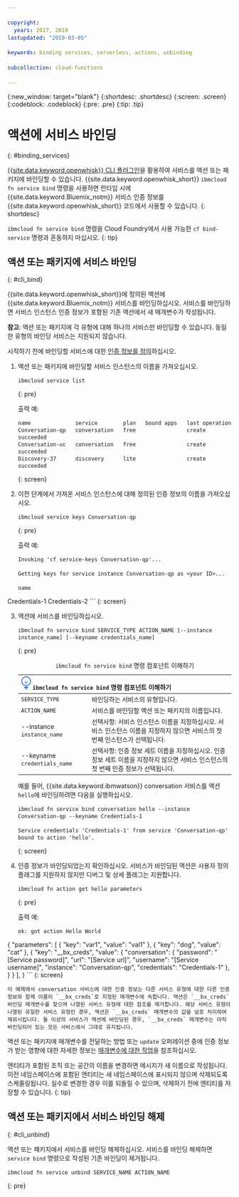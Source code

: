 ```yaml
---

copyright:
  years: 2017, 2019
lastupdated: "2019-03-05"

keywords: binding services, serverless, actions, unbinding

subcollection: cloud-functions

---
```


{:new_window: target="blank"}
{:shortdesc: .shortdesc}
{:screen: .screen}
{:codeblock: .codeblock}
{:pre: .pre}
{:tip: .tip}


# 액션에 서비스 바인딩
{: #binding_services}

[{{site.data.keyword.openwhisk}} CLI 플러그인](/docs/openwhisk?topic=cloud-functions-cloudfunctions_cli)을 활용하여 서비스를 액션 또는 패키지에 바인딩할 수 있습니다. {{site.data.keyword.openwhisk_short}} `ibmcloud fn service bind` 명령을 사용하면 런타임 시에 {{site.data.keyword.Bluemix_notm}} 서비스 인증 정보를 {{site.data.keyword.openwhisk_short}} 코드에서 사용할 수 있습니다.
{: shortdesc}


`ibmcloud fn service bind` 명령을 Cloud Foundry에서 사용 가능한 `cf bind-service` 명령과 혼동하지 마십시오.
{: tip}


## 액션 또는 패키지에 서비스 바인딩
{: #cli_bind}

{{site.data.keyword.openwhisk_short}}에 정의된 액션에 {{site.data.keyword.Bluemix_notm}} 서비스를 바인딩하십시오. 서비스를 바인딩하면 서비스 인스턴스 인증 정보가 포함된 기존 액션에서 새 매개변수가 작성됩니다.

**참고**: 액션 또는 패키지에 각 유형에 대해 하나의 서비스만 바인딩할 수 있습니다. 동일한 유형의 바인딩 서비스는 지원되지 않습니다.

시작하기 전에 바인딩할 서비스에 대한 [인증 정보를 정의](/docs/resources?topic=resources-externalapp#externalapp)하십시오.

1. 액션 또는 패키지에 바인딩할 서비스 인스턴스의 이름을 가져오십시오.
    ```
    ibmcloud service list
    ```
    {: pre}

    출력 예:
    ```
    name              service        plan   bound apps   last operation
    Conversation-qp   conversation   free                create succeeded
    Conversation-uc   conversation   free                create succeeded
    Discovery-37      discovery      lite                create succeeded
    ```
    {: screen}

2. 이전 단계에서 가져온 서비스 인스턴스에 대해 정의된 인증 정보의 이름을 가져오십시오.
    ```
    ibmcloud service keys Conversation-qp
    ```
    {: pre}

    출력 예:
    ```
    Invoking 'cf service-keys Conversation-qp'...

    Getting keys for service instance Conversation-qp as <your ID>...

    name
Credentials-1
Credentials-2
    ```
    {: screen}

3. 액션에 서비스를 바인딩하십시오.
    ```
    ibmcloud fn service bind SERVICE_TYPE ACTION_NAME [--instance instance_name] [--keyname credentials_name]
    ```
    {: pre}

    <table>
    <caption><code>ibmcloud fn service bind</code> 명령 컴포넌트 이해하기</caption>
    <thead>
    <th colspan=2><img src="images/idea.png" alt="아이디어 아이콘"/> <code>ibmcloud fn service bind</code> 명령 컴포넌트 이해하기</th>
    </thead>
    <tbody>
    <tr>
    <td><code>SERVICE_TYPE</code></td>
    <td>바인딩하는 서비스의 유형입니다.</td>
    </tr>
    <tr>
    <td><code>ACTION_NAME</code></td>
    <td>서비스를 바인딩할 액션 또는 패키지의 이름입니다.</td>
    </tr>
    <tr>
    <td>--instance <code>instance_name</code></td>
    <td>선택사항: 서비스 인스턴스 이름을 지정하십시오. 서비스 인스턴스 이름을 지정하지 않으면 서비스의 첫 번째 인스턴스가 선택됩니다.</td>
    </tr>
    <tr>
    <td>--keyname <code>credentials_name</code></td>
    <td>선택사항: 인증 정보 세트 이름을 지정하십시오. 인증 정보 세트 이름을 지정하지 않으면 서비스 인스턴스의 첫 번째 인증 정보가 선택됩니다.</td>
    </tr>
    </tbody></table>

    예를 들어, {{site.data.keyword.ibmwatson}} conversation 서비스를 액션 `hello`에 바인딩하려면 다음을 실행하십시오.
    ```
    ibmcloud fn service bind conversation hello --instance Conversation-qp --keyname Credentials-1

    Service credentials 'Credentials-1' from service 'Conversation-qp' bound to action 'hello'.
    ```
    {: screen}

4. 인증 정보가 바인딩되었는지 확인하십시오. 서비스가 바인딩된 액션은 사용자 정의 플래그를 지원하지 않지만 디버그 및 상세 플래그는 지원합니다.
    ```
    ibmcloud fn action get hello parameters
    ```
    {: pre}

    출력 예:
    ```
    ok: got action Hello World
{
        "parameters": [
        {
                "key": "var1",
            "value": "val1"
            },
            {
                "key": "dog",
            "value": "cat"
            },
            {
                "key": "__bx_creds",
            "value": {
                    "conversation": {
                        "password": "[Service password]",
                    "url": "[Service url]",
                    "username": "[Service username]",
                    "instance": "Conversation-qp",
                    "credentials": "Credentials-1"
                    },
                }
            }
        ],
    }
    ```
    {: screen}

    이 예제에서 conversation 서비스에 대한 인증 정보는 다른 서비스 유형에 대한 다른 인증 정보와 함께 이름이 `__bx_creds`로 지정된 매개변수에 속합니다. 액션은 `__bx_creds` 바인딩 매개변수를 찾으며 나열된 서비스 유형에 대한 참조를 제거합니다. 해당 서비스 유형이 나열된 유일한 서비스 유형인 경우, 액션은 `__bx_creds` 매개변수의 값을 널로 처리하여 제외시킵니다. 둘 이상의 서비스가 액션에 바인딩된 경우, `__bx_creds` 매개변수는 아직 바인딩되어 있는 모든 서비스에서 그대로 유지됩니다.

액션 또는 패키지에 매개변수를 전달하는 방법 또는 `update` 오퍼레이션 중에 인증 정보가 받는 영향에 대한 자세한 정보는 [매개변수에 대한 작업](/docs/openwhisk?topic=cloud-functions-working-with-parameters#pass-params-action)을 참조하십시오.


엔티티가 포함된 조직 또는 공간의 이름을 변경하면 메시지가 새 이름으로 작성됩니다. 이전 네임스페이스에 포함된 엔티티는 새 네임스페이스에 표시되지 않으며 삭제되도록 스케줄링됩니다. 실수로 변경한 경우 이를 되돌릴 수 있으며, 삭제하기 전에 엔티티를 저장할 수 있습니다.
{: tip}


## 액션 또는 패키지에서 서비스 바인딩 해제
{: #cli_unbind}

액션 또는 패키지에서 서비스를 바인딩 해제하십시오. 서비스를 바인딩 해제하면 `service bind` 명령으로 작성된 기존 바인딩이 제거됩니다.

```
ibmcloud fn service unbind SERVICE_NAME ACTION_NAME
```
{: pre}
